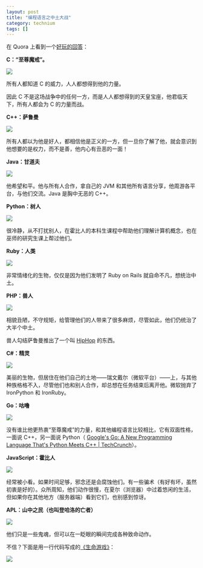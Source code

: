 ```yaml
---
layout: post
title: "编程语言之中土大战"
category: technium
tags: []
---
```



在 Quora 上看到一个[好玩的回答](http://www.quora.com/Programming-Languages/What-if-there-were-a-war-of-programming-languages-who-would-you-support-and-why)：



**C：“至尊魔戒”。**


![](http://ww2.sinaimg.cn/large/a74ecc4cjw1e3n8dd5p5fj.jpg)


所有人都知道 C 的威力，人人都想得到他的力量。


因此 C 不是这场战争中的任何一方，而是人人都想得到的天皇宝座，他君临天下，所有人都会为 C 的力量而战。


**C++：萨鲁曼**


![](http://ww4.sinaimg.cn/large/a74eed94jw1e3n8dojvtij.jpg)


所有人都以为他是好人，都相信他是正义的一方，但一旦你了解了他，就会意识到他想要的是权力，而不是善，他内心有丑恶的一面！


**Java：甘道夫**

![](http://ww4.sinaimg.cn/large/a74e55b4jw1e3n8dx1gltj.jpg)


他希望和平。他与所有人合作，拿自己的 JVM 和其他所有语言分享，他周游各平台，与他们交流。Java 是胸中无恶的 C++。 


**Python：树人**

![](http://ww1.sinaimg.cn/large/bfadf3bejw1e3n8e4sw4qj.jpg)


很冷静，从不打扰别人，在霍比人的本科生课程中帮助他们理解计算机概念，也在巫师的研究生课上帮过他们。


**Ruby：人类**


![](http://ww2.sinaimg.cn/large/a74ecc4cjw1e3n8egkhpej.jpg)


非常情绪化的生物，仅仅是因为他们发明了 Ruby on Rails 就自命不凡，想统治中土。


**PHP：兽人**

![](http://ww3.sinaimg.cn/large/a74eed94jw1e3n8eyt4tcj.jpg)


相貌丑陋，不守规矩，给管理他们的人带来了很多麻烦，尽管如此，他们仍统治了大半个中土。


兽人勾结萨鲁曼推出了一个叫 [HipHop](http://en.wikipedia.org/wiki/HipHop_for_PHP) 的东西。


**C#：精灵**


![](http://ww2.sinaimg.cn/large/a74e55b4jw1e3n8fflvbgj.jpg)

美丽的生物，但居住在他们自己的土地——瑞文戴尔（微软平台）——上，与其他种族格格不入，尽管他们也和别人合作，却总想在任务结束后离开他。微软抛弃了 IronPython 和 IronRuby。


**Go：咕噜**

![](http://ww2.sinaimg.cn/large/bfadf3bejw1e3n8fqxh8kj.jpg)


没有谁比他更热衷“至尊魔戒”的力量，和其他编程语言比较相比，它有双面性格，一面说 C++，另一面说 Python（ [Google's Go: A New Programming Language That's Python Meets C++ | TechCrunch](http://techcrunch.com/2009/11/10/google-go-language/)）。



**JavaScript：霍比人**


![](http://ww4.sinaimg.cn/large/a74ecc4cjw1e3n8g43txnj.jpg)


经常被小看。如果时间足够，邪念还是会腐蚀他们。有一些骗术（有好有坏，虽然初衷是好的）。众所周知，他们动作很慢，在夏尔（浏览器）中过着悠闲的生活，但如果你在其他地方（服务器端）看到它们，也别感到惊讶。


**APL：山中之民（也叫登哈洛的亡者）**


![](http://ww3.sinaimg.cn/large/a74eed94jw1e3n8gs5oljj.jpg)


他们只是一些鬼魂，但可以在一眨眼的瞬间完成各种致命动作。


不信？下面是用一行代码写成的[《生命游戏》](http://en.wikipedia.org/wiki/Conway's_Game_of_Life)：


![](http://ww1.sinaimg.cn/large/bfadf3bejw1e3n8sjctu5g.gif)






